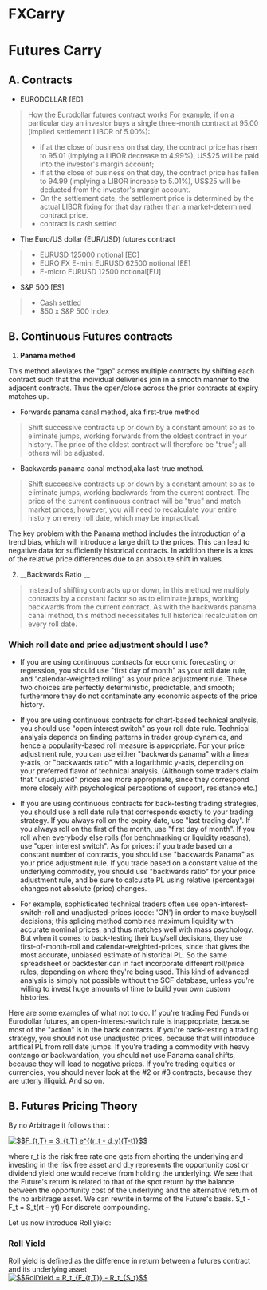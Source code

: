# FXCarry

# Futures Carry

## A. Contracts 

- EURODOLLAR [ED]

>How the Eurodollar futures contract works
For example, if on a particular day an investor buys a single three-month contract at 95.00 (implied settlement LIBOR of 5.00%):
> - if at the close of business on that day, the contract price has risen to 95.01 (implying a LIBOR decrease to 4.99%), US\$25 will be paid into the investor's margin account;
> - if at the close of business on that day, the contract price has fallen to 94.99 (implying a LIBOR increase to 5.01\%), US$25 will be deducted from the investor's margin account.  
> - On the settlement date, the settlement price is determined by the actual LIBOR fixing for that day rather than a market-determined contract price.
> - contract is cash settled

- The Euro/US dollar (EUR/USD) futures contract
> - EURUSD 125000 notional [EC]
> - EURO FX E-mini EURUSD 62500 notional [EE]
> - E-micro EURUSD  12500 notional[EU]

- S&P 500 [ES]
> - Cash settled
> - $50 x S&P 500 Index



## B. Continuous Futures contracts

1.  __Panama method__

This method alleviates the "gap" across multiple contracts by shifting each contract such that the individual deliveries join in a smooth manner to the adjacent contracts. Thus the open/close across the prior contracts at expiry matches up.

- Forwards panama canal method, aka first-true method
>  Shift successive contracts up or down by a constant amount so as to eliminate jumps, working forwards from the oldest contract in your history. The price of the oldest contract will therefore be "true"; all others will be adjusted.

- Backwards panama canal method,aka last-true method.   
> Shift successive contracts up or down by a constant amount so as to eliminate jumps, working backwards from the current contract. The price of the current continuous contract will be "true" and match market prices; however, you will need to recalculate your entire history on every roll date, which may be impractical.

The key problem with the Panama method includes the introduction of a trend bias, which will introduce a large drift to the prices.
This can lead to negative data for sufficiently historical contracts. In addition there is a loss of the relative price differences due to an absolute shift in values.  

2. __Backwards Ratio __
> Instead of shifting contracts up or down, in this method we multiply contracts by a constant factor so as to eliminate jumps, working backwards from the current contract. As with the backwards panama canal method, this method necessitates full historical recalculation on every roll date.

### Which roll date and price adjustment should I use?


- If you are using continuous contracts for economic forecasting or regression, you should use "first day of month" as your roll date rule, and "calendar-weighted rolling" as your price adjustment rule. These two choices are perfectly deterministic, predictable, and smooth; furthermore they do not contaminate any economic aspects of the price history.

- If you are using continuous contracts for chart-based technical analysis, you should use "open interest switch" as your roll date rule. Technical analysis depends on finding patterns in trader group dynamics, and hence a popularity-based roll measure is appropriate. For your price adjustment rule, you can use either "backwards panama" with a linear y-axis, or "backwards ratio" with a logarithmic y-axis, depending on your preferred flavor of technical analysis. (Although some traders claim that "unadjusted" prices are more appropriate, since they correspond more closely with psychological perceptions of support, resistance etc.)

- If you are using continuous contracts for back-testing trading strategies, you should use a roll date rule that corresponds exactly to your trading strategy. If you always roll on the expiry date, use "last trading day". If you always roll on the first of the month, use "first day of month". If you roll when everybody else rolls (for benchmarking or liquidity reasons), use "open interest switch". As for prices: if you trade based on a constant number of contracts, you should use "backwards Panama" as your price adjustment rule. If you trade based on a constant value of the underlying commodity, you should use "backwards ratio" for your price adjustment rule, and be sure to calculate PL using relative (percentage) changes not absolute (price) changes.

- For example, sophisticated technical traders often use open-interest-switch-roll and unadjusted-prices (code: 'ON') in order to make buy/sell decisions; this splicing method combines maximum liquidity with accurate nominal prices, and thus matches well with mass psychology. But when it comes to back-testing their buy/sell decisions, they use first-of-month-roll and calendar-weighted-prices, since that gives the most accurate, unbiased estimate of historical PL. So the same spreadsheet or backtester can in fact incorporate different roll/price rules, depending on where they're being used. This kind of advanced analysis is simply not possible without the SCF database, unless you're willing to invest huge amounts of time to build your own custom histories.

Here are some examples of what not to do. If you're trading Fed Funds or Eurodollar futures, an open-interest-switch rule is inappropriate, because most of the "action" is in the back contracts. If you're back-testing a trading strategy, you should not use unadjusted prices, because that will introduce artifical PL from roll date jumps. If you're trading a commodity with heavy contango or backwardation, you should not use Panama canal shifts, because they will lead to negative prices. If you're trading equities or currencies, you should never look at the #2 or #3 contracts, because they are utterly illiquid. And so on.


## B. Futures Pricing Theory 

By no Arbitrage it follows that :  

<a href="https://www.codecogs.com/eqnedit.php?latex=$$F_{t,T}&space;=&space;S_{t,T}&space;e^{(r_t&space;-&space;d_y)(T-t)}$$" target="_blank"><img src="https://latex.codecogs.com/gif.latex?$$F_{t,T}&space;=&space;S_{t,T}&space;e^{(r_t&space;-&space;d_y)(T-t)}$$" title="$$F_{t,T} = S_{t,T} e^{(r_t - d_y)(T-t)}$$" /></a>  

where r_t is the risk free rate one gets from shorting the underlying and investing in the risk free asset and d_y represents the opportunity cost or dividend yield one would receive from holding the underlying.
We see that the Future's return is related to that of the spot return by the balance between the opportunity cost of the underlying and the alternative return of the no arbitrage asset.
We can rewrite in terms of the Future's basis.
S_t -  F_t = S_t(rt - yt)  For discrete compounding.

Let us now introduce Roll yield:

### Roll Yield 

Roll yield is defined as the difference in return between a futures contract and its underlying asset  
<a href="https://www.codecogs.com/eqnedit.php?latex=$$RollYield&space;=&space;R_t_{F_{t,T}}&space;-&space;R_t_{S_t}$$" target="_blank"><img src="https://latex.codecogs.com/gif.latex?$$RollYield&space;=&space;R_t_{F_{t,T}}&space;-&space;R_t_{S_t}$$" title="$$RollYield = R_t_{F_{t,T}} - R_t_{S_t}$$" /></a> 
